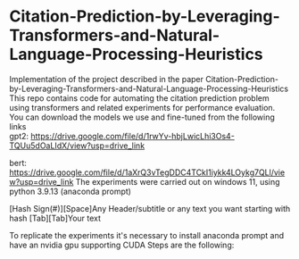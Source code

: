 # Citation-Prediction-by-Leveraging-Transformers-and-Natural-Language-Processing-Heuristics

Implementation of the project described in the paper Citation-Prediction-by-Leveraging-Transformers-and-Natural-Language-Processing-Heuristics\
This repo contains code for automating the citation prediction problem using transformers and related experiments for performance evaluation.\
You can download the models we use and fine-tuned from the following links\
gpt2: https://drive.google.com/file/d/1rwYv-hbjLwicLhi3Os4-TQUu5dOaLIdX/view?usp=drive_link

bert: https://drive.google.com/file/d/1aXrQ3vTegDDC4TCkI1iykk4LOykg7QLl/view?usp=drive_link
The experiments were carried out on windows 11, using python 3.9.13 (anaconda prompt)

[Hash Sign(#)][Space]Any Header/subtitle or any text you want starting with hash
[Tab][Tab]Your text

To replicate the experiments it's necessary to install anaconda prompt and have an nvidia gpu supporting CUDA
Steps are the following:
